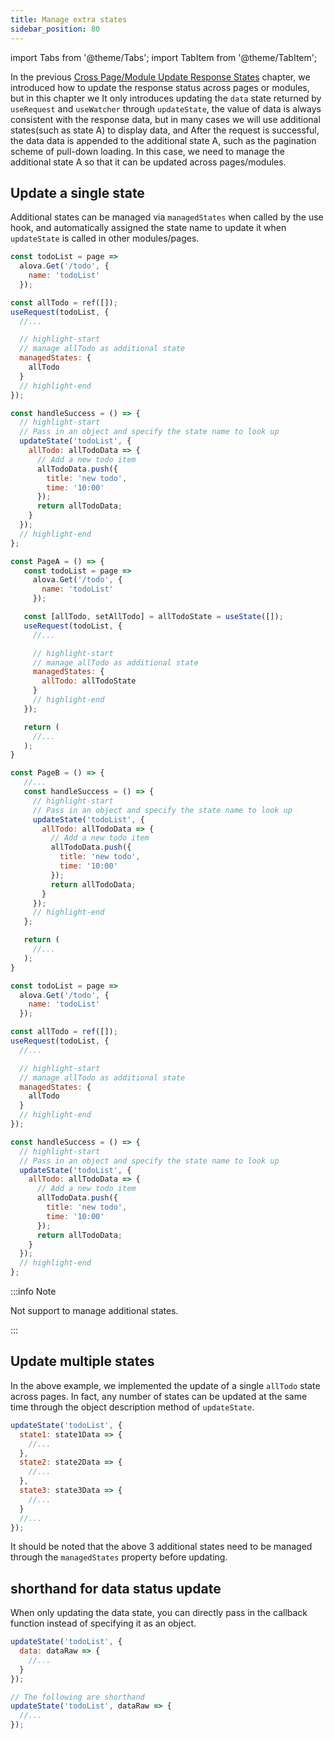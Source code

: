 ```yaml
---
title: Manage extra states
sidebar_position: 80
---
```


import Tabs from '@theme/Tabs';
import TabItem from '@theme/TabItem';

In the previous [Cross Page/Module Update Response States](/tutorial/advanced/update-across-components) chapter, we introduced how to update the response status across pages or modules, but in this chapter we It only introduces updating the `data` state returned by `useRequest` and `useWatcher` through `updateState`, the value of data is always consistent with the response data, but in many cases we will use additional states(such as state A) to display data, and After the request is successful, the data data is appended to the additional state A, such as the pagination scheme of pull-down loading. In this case, we need to manage the additional state A so that it can be updated across pages/modules.

## Update a single state

Additional states can be managed via `managedStates` when called by the use hook, and automatically assigned the state name to update it when `updateState` is called in other modules/pages.

<Tabs groupId="framework">
<TabItem value="1" label="vue composition">

```javascript title="A.vue"
const todoList = page =>
  alova.Get('/todo', {
    name: 'todoList'
  });

const allTodo = ref([]);
useRequest(todoList, {
  //...

  // highlight-start
  // manage allTodo as additional state
  managedStates: {
    allTodo
  }
  // highlight-end
});
```

```javascript title="B.vue"
const handleSuccess = () => {
  // highlight-start
  // Pass in an object and specify the state name to look up
  updateState('todoList', {
    allTodo: allTodoData => {
      // Add a new todo item
      allTodoData.push({
        title: 'new todo',
        time: '10:00'
      });
      return allTodoData;
    }
  });
  // highlight-end
};
```

</TabItem>

<TabItem value="2" label="react">

```javascript title="A.jsx"
const PageA = () => {
   const todoList = page =>
     alova.Get('/todo', {
       name: 'todoList'
     });

   const [allTodo, setAllTodo] = allTodoState = useState([]);
   useRequest(todoList, {
     //...

     // highlight-start
     // manage allTodo as additional state
     managedStates: {
       allTodo: allTodoState
     }
     // highlight-end
   });

   return (
     //...
   );
}
```

```javascript title="B.jsx"
const PageB = () => {
   //...
   const handleSuccess = () => {
     // highlight-start
     // Pass in an object and specify the state name to look up
     updateState('todoList', {
       allTodo: allTodoData => {
         // Add a new todo item
         allTodoData.push({
           title: 'new todo',
           time: '10:00'
         });
         return allTodoData;
       }
     });
     // highlight-end
   };

   return (
     //...
   );
}
```

</TabItem>

<TabItem value="3" label="svelte">

```javascript title="A.svelte"
const todoList = page =>
  alova.Get('/todo', {
    name: 'todoList'
  });

const allTodo = ref([]);
useRequest(todoList, {
  //...

  // highlight-start
  // manage allTodo as additional state
  managedStates: {
    allTodo
  }
  // highlight-end
});
```

```javascript title="B.svelte"
const handleSuccess = () => {
  // highlight-start
  // Pass in an object and specify the state name to look up
  updateState('todoList', {
    allTodo: allTodoData => {
      // Add a new todo item
      allTodoData.push({
        title: 'new todo',
        time: '10:00'
      });
      return allTodoData;
    }
  });
  // highlight-end
};
```

</TabItem>
<TabItem value="4" label="vue options">

:::info Note

Not support to manage additional states.

:::

</TabItem>
</Tabs>

## Update multiple states

In the above example, we implemented the update of a single `allTodo` state across pages. In fact, any number of states can be updated at the same time through the object description method of `updateState`.

```javascript
updateState('todoList', {
  state1: state1Data => {
    //...
  },
  state2: state2Data => {
    //...
  },
  state3: state3Data => {
    //...
  }
  //...
});
```

It should be noted that the above 3 additional states need to be managed through the `managedStates` property before updating.

## shorthand for data status update

When only updating the data state, you can directly pass in the callback function instead of specifying it as an object.

```javascript
updateState('todoList', {
  data: dataRaw => {
    //...
  }
});

// The following are shorthand
updateState('todoList', dataRaw => {
  //...
});
```
